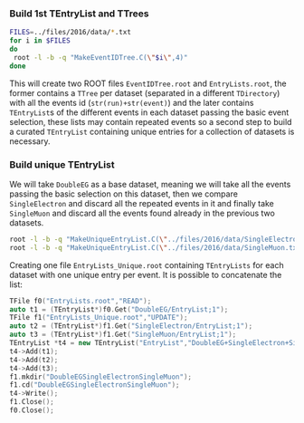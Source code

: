 
### Build 1st TEntryList and TTrees

```bash
FILES=../files/2016/data/*.txt
for i in $FILES
do
 root -l -b -q "MakeEventIDTree.C(\"$i\",4)"
done
```

This will create two ROOT files `EventIDTree.root` and `EntryLists.root`, the former
contains a `TTree` per dataset (separated in a different `TDirectory`) with all the 
events id (`str(run)+str(event)`) and the later contains `TEntryList`s of the different
events in each dataset passing the basic event selection, these lists may contain 
repeated events so a second step to build a curated `TEntryList` containing unique 
entries for a collection of datasets is necessary.

### Build unique TEntryList

We will take `DoubleEG` as a base dataset, meaning we will take all the events passing
the basic selection on this dataset, then we compare `SingleElectron` and discard all
the repeated events in it and finally take `SingleMuon` and discard all the events
found already in the previous two datasets. 

```bash
root -l -b -q "MakeUniqueEntryList.C(\"../files/2016/data/SingleElectron.txt\",3)"
root -l -b -q "MakeUniqueEntryList.C(\"../files/2016/data/SingleMuon.txt\",3)"
```

Creating one file `EntryLists_Unique.root` containing `TEntryLists` for each dataset
with one unique entry per event. It is possible to concatenate the list:

```cpp
TFile f0("EntryLists.root","READ");
auto t1 = (TEntryList*)f0.Get("DoubleEG/EntryList;1");
TFile f1("EntryLists_Unique.root","UPDATE");
auto t2 = (TEntryList*)f1.Get("SingleElectron/EntryList;1");
auto t3 = (TEntryList*)f1.Get("SingleMuon/EntryList;1");
TEntryList *t4 = new TEntryList("EntryList","DoubleEG+SingleElectron+SingleMuon");
t4->Add(t1);
t4->Add(t2);
t4->Add(t3);
f1.mkdir("DoubleEGSingleElectronSingleMuon");
f1.cd("DoubleEGSingleElectronSingleMuon");
t4->Write();
f1.Close();
f0.Close();
```

